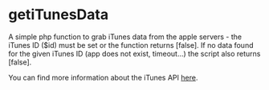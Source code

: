 # getiTunesData
A simple php function to grab iTunes data from the apple servers - the iTunes ID ($id) must be set or the function returns [false]. If no data found for the given iTunes ID (app does not exist, timeout...) the script also returns [false].

You can find more information about the iTunes API [here](https://affiliate.itunes.apple.com/resources/documentation/itunes-store-web-service-search-api/).
